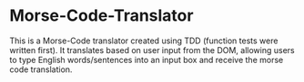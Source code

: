 # Morse-Code-Translator

This is a Morse-Code translator created using TDD (function tests were written first). It translates based on user input from the DOM,
allowing users to type English words/sentences into an input box and receive the morse code translation.
